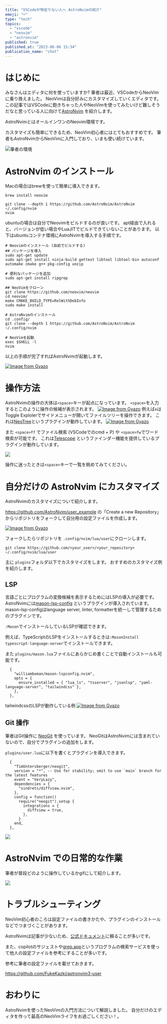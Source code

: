 ```yaml
---
title: "VSCodeが物足りない人へ AstroNvimの紹介"
emoji: "⌨️"
type: "tech"
topics:
  - "vscode"
  - "neovim"
  - "astronvim"
published: true
published_at: "2023-06-06 15:34"
publication_name: "chot"
---
```


# はじめに

みなさんはエディタに何を使っていますか?
筆者は最近、VSCodeからNeoVimに乗り換えました。
NeoVimは自分好みにカスタマイズしていくエディタです。
この記事ではVSCodeに飽きちゃった人やNeoVimを使ってみたいけど難しそうだなと思っている人に向けて[AstroNvim](https://astronvim.com/) を紹介します。

AstroNvimとはオールインワンのNeovim環境です。

カスタマイズも簡単にできるため、NeoVim初心者にはとてもおすすめです。
筆者もAstroNvimからNeoVimに入門しており、いまも使い続けています。

![筆者の環境](https://storage.googleapis.com/zenn-user-upload/d99a294ecd91-20230603.png)

# AstroNvim のインストール

Macの場合はbrewを使って簡単に導入できます。

```
brew install neovim

git clone --depth 1 https://github.com/AstroNvim/AstroNvim ~/.config/nvim
nvim
```

ubuntuの場合は自分でNeovimをビルドするのが良いです。
apt経由で入れると、バージョンが低い場合やLuaJITでビルドできていないことがあります。
以下はubuntuコンテナ環境にAstroNvimを導入する手順です。

```
# Neovimのインストール (自前でビルドする)
## パッケージを導入
sudo apt-get update
sudo apt-get install ninja-build gettext libtool libtool-bin autoconf automake cmake g++ pkg-config unzip

# 便利なパッケージを追加
sudo apt-get install ripgrep

## NeoVimをクローン
git clone https://github.com/neovim/neovim
cd neovim/
make CMAKE_BUILD_TYPE=RelWithDebInfo
sudo make install

# AstroNvimのインストール
cd .config/
git clone --depth 1 https://github.com/AstroNvim/AstroNvim ~/.config/nvim

# NeoVimを起動
exec $SHELL -l
nvim
```

以上の手順が完了すればAstroNvimが起動します。

[![Image from Gyazo](https://i.gyazo.com/90aecb7e64df39122eaf8aae640ff2ca.png)](https://gyazo.com/90aecb7e64df39122eaf8aae640ff2ca)

# 操作方法

AstroNvimの操作の大体は`<space>`キーが起点になっています。
`<space>`を入力するとこのように操作の候補が表示されます。
[![Image from Gyazo](https://i.gyazo.com/a0443d596e77f6492fb3d2f23e4e3010.png)](https://gyazo.com/a0443d596e77f6492fb3d2f23e4e3010)
例えば`e`はToggle Explolerでサイドメニューが開いてファイルツリーを操作できます。
これは[NeoTree](https://github.com/nvim-neo-tree/neo-tree.nvim)というプラグインが動作しています。
[![Image from Gyazo](https://i.gyazo.com/c56f7ec0d776530625f0eb14d1a65bf4.png)](https://gyazo.com/c56f7ec0d776530625f0eb14d1a65bf4)

また `<space>ff` でファイル検索 (VSCodeでのcmd + P) や `<space>fw`でワード検索が可能です。
これは[Telescope](https://github.com/nvim-telescope/telescope.nvim) というファインダー機能を提供しているプラグインが動作しています。

![](https://storage.googleapis.com/zenn-user-upload/ce3896d1d556-20230602.gif)

操作に迷ったときは`<space>`キーで一覧を眺めてみてください。

# 自分だけの AstroNvim にカスタマイズ

AstroNvimのカスタマイズについて紹介します。

https://github.com/AstroNvim/user_example の「Create a new Repository」からリポジトリをフォークして自分用の設定ファイルを作成します。

[![Image from Gyazo](https://i.gyazo.com/324b4b788858c641a088759dfbfc73ba.jpg)](https://gyazo.com/324b4b788858c641a088759dfbfc73ba)

フォークしたらリポジトリを `.config/nvim/lua/user`にクローンします。

```
git clone https://github.com/<your_user>/<your_repository> ~/.config/nvim/lua/user
```

主に `plugins`フォルダ以下でカスタマイズをします。
おすすめのカスタマイズ例を紹介します。

## LSP

言語ごとにプログラムの変換候補を表示するためにはLSPの導入が必要です。
AstroNvimには[mason-lsp-config](https://github.com/williamboman/mason-lspconfig.nvim) というプラグインが導入されています。
mason-lsp-configはlanguage server, linter, formatterを統一して管理するためのプラグインです。

`:Mason`でインストールしているLSPが確認できます。

例えば、TypeScriptのLSPをインストールするときは`:MasonInstall typescript-language-server`でインストールできます。

また `plugins/mason.lua`ファイルにあらかじめ書くことで自動インストールも可能です。

```
  {
    "williamboman/mason-lspconfig.nvim",
    opts = {
      ensure_installed = { "lua_ls", "tsserver", "jsonlsp", "yaml-language-server", "tailwindcss" },
    },
  },
```

tailwindcssのLSPが動作している例
[![Image from Gyazo](https://i.gyazo.com/5c9b760146a0d6c04102838426fd73a9.png)](https://gyazo.com/5c9b760146a0d6c04102838426fd73a9)

## Git 操作

筆者はGit操作に [NeoGit](https://github.com/TimUntersberger/neogit) を使っています。
NeoGitはAstroNvimには含まれていないので、自分でプラグインの追加をします。

`plugins/user.lua`に以下を書くとプラグインを導入できます。

```
  {
    "TimUntersberger/neogit",
    version = "*", -- Use for stability; omit to use `main` branch for the latest features
    event = "VeryLazy",
    dependencies = {
      "sindrets/diffview.nvim",
    },
    config = function()
      require("neogit").setup {
        integrations = {
          diffview = true,
        },
      }
    end,
  },
```

![](https://storage.googleapis.com/zenn-user-upload/f6f8a6068e4d-20230602.gif)

# AstroNvim での日常的な作業

筆者が普段どのように操作しているかgifにして紹介します。

![](https://storage.googleapis.com/zenn-user-upload/f2de429f4f01-20230602.gif)

# トラブルシューティング

NeoVim初心者のころは設定ファイルの書きかたや、プラグインのインストールなどでつまづくことがあります。

AstroNvimは記事が少ないため、[公式ドキュメント](https://astronvim.com/)に頼ることが多いです。

また、copilotのサジェストや[grep.app](https://grep.app/)というプログラムの検索サービスを使って他人の設定ファイルを参考にすることが多いです。

参考に筆者の設定ファイルを載せておきます。

https://github.com/FukeKazki/astronvim3-user

# おわりに

AstroNvimを使ったNeoVimの入門方法について解説しました。
自分だけのエディタを作って最高のNeoVimライフをお過ごしください！。
